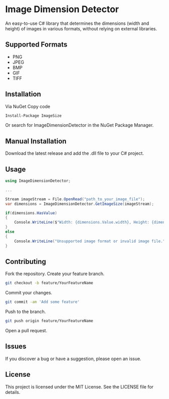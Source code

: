 # Image Dimension Detector
An easy-to-use C# library that determines the dimensions (width and height) of images in various formats, without relying on external libraries.

## Supported Formats
* PNG
* JPEG
* BMP
* GIF
* TIFF


## Installation

Via NuGet
Copy code

```bash
Install-Package ImageSize
```

Or search for ImageDimensionDetector in the NuGet Package Manager.

## Manual Installation

Download the latest release and add the .dll file to your C# project.

## Usage

```csharp
using ImageDimensionDetector;

...

Stream imageStream = File.OpenRead("path_to_your_image_file");
var dimensions = ImageDimensionDetector.GetImageSize(imageStream);

if(dimensions.HasValue)
{
    Console.WriteLine($"Width: {dimensions.Value.width}, Height: {dimensions.Value.height}");
}
else
{
    Console.WriteLine("Unsupported image format or invalid image file.");
}
```

## Contributing
Fork the repository.
Create your feature branch.

```bash
git checkout -b feature/YourFeatureName
```

Commit your changes.

```bash
git commit -am 'Add some feature'
```

Push to the branch.

```bash
git push origin feature/YourFeatureName
```

Open a pull request.

## Issues
If you discover a bug or have a suggestion, please open an issue.

## License
This project is licensed under the MIT License. See the LICENSE file for details.

